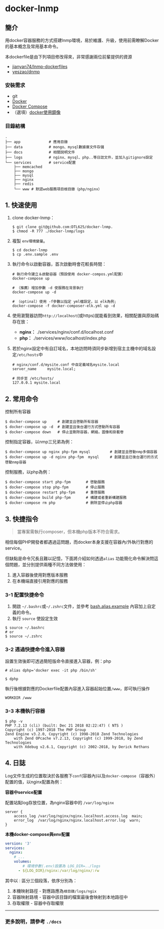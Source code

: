 # docker-lnmp

## 簡介
用docker容器服務的方式搭建lnmp環境，易於維護、升級，使用前需瞭解Docker的基本概念及常用基本命令。

本dockerfile是由下列項目修改得來，非常感謝兩位前輩提供的資源

- [jianyan74/lnmp-dockerfiles](https://github.com/jianyan74/lnmp-dockerfiles)
- [yeszao/dnmp](https://github.com/yeszao/dnmp)

### 安裝需求
- git
- [Docker](https://docs.docker.com/engine/installation/linux/docker-ce/centos/)
- [Docker Compose](https://docs.docker.com/compose/install/#install-compose)
- （選項）[docker使用鏡像](https://github.com/yeasy/docker_practice/blob/master/install/mirror.md)


### 目錄結構

```
.
├── app  			# 應用目錄
├── data 			# mongo、mysql數據庫文件存儲
├── docs 			# 相關說明文件
├── logs 			# nginx、mysql、php..等日誌文件，並加入gitignore設定
└── services 		# service配置
    ├── memcached
    ├── mongo
    ├── mysql
    ├── nginx
    ├── redis
    └── www # 默認web服務項目根目錄（php/nginx）
```

## 1. 快速使用

1. clone docker-lnmp：
    
    ```
    $ git clone git@github.com:DTL625/docker-lnmp.
    $ chmod -R 777 ./docker-lnmp/logs
    ```
    
2. 複製 `env環境變量`。
    
    ```
    $ cd docker-lnmp
    $ cp .env.sample .env 
    ```

3. 執行命令以啟動容器，首次啟動時會花較長時間：
    
    ```
    # 執行命令建立＆啟動容器（預設使用 docker-compos.yml配置）
    docker-compose up
    
    # （推薦）增加參數 -d 使服務在背景執行
    docker-compose up -d

    # （optinal）使用 -f參數以指定 yml檔設定，以 elk為例;
    docker-compose -f docker-composer-elk.yml up -d 
    ```

4. 使用瀏覽器訪問`http://localhost`(或https)就能看到效果，相關配置與原始碼存在放：
    - **nginx：** ./services/nginx/conf.d/localhost.conf
    - **php：** ./services/www/localhost/index.php

5. 若於nginx設定中有自訂域名，本地訪問時須同步新增到宿主主機中的域名設定`/etc/hosts`中

	```
	# nginx/conf.d/mysite.conf 中自定義域名mysite.local
	server_name     mysite.local;
	
	# 同步至 /etc/hosts/
	127.0.0.1 mysite.local
	```
   
## 2. 常用命令

控制所有容器

```
$ docker-compose up     # 創建並且啓動所有容器
$ docker-compose up -d  # 創建並且後台運行方式啓動所有容器
$ docker-compose down   # 停止並刪除容器，網絡，圖像和掛載卷 
```

控制指定容器，以nmp三兄弟為例：

```
$ docker-compose up nginx php-fpm mysql         # 創建並且啓動nmp多個容器
$ docker-compose up -d nginx php-fpm  mysql     # 創建並且已後台運行的方式啓動nmp容器
```

控制服務，以php為例：

```
$ docker-compose start php-fpm       # 啓動服務
$ docker-compose stop php-fpm        # 停止服務
$ docker-compose restart php-fpm     # 重啓服務
$ docker-compose build php-fpm       # 構建或者重新構建服務
$ docker-compose rm php              # 删除並停止php容器
```

## 3. 快捷指令

> 當專案需執行composer，但本機php版本不符合需求。

相信每個PHP開發者都遇過這問題，而docker本身支援在容器內/外執行對應的service。

但缺點是命令冗長且難以記憶，下面將介紹如何透過`alias` 功能簡化命令解決問這個問題，並分別提供兩種不同方法做使用：

1. 進入容器後使用對應版本服務
2. 在本機端直接引用對應的服務

### 3-1 配置快捷命令

1. 開啟 `~/.bashrc`或`~/.zshrc`文件，並參考 [bash.alias.example](https://github.com/DTL625/docker-lnmp/blob/v1.0-doc/docs/bash.alias.example) 內容加上自定義的命令。
2. 執行 `source` 使設定生效

```
$ source ~/.bashrc 
# or 
$ source ~/.zshrc 
```

### 3-2 透過快捷命令進入容器

設置生效後即可透過簡短版命令直接進入容器，例：php
 
```
# alias dphp='docker exec -it php /bin/sh'

$ dphp
```

執行後根據對應的Dockerfile配置內容進入容器起始位置`/www`，即可執行操作

```
WORKDIR /www
```

### 3-3 本機執行容器

```
$ php -v
PHP 7.2.13 (cli) (built: Dec 21 2018 02:22:47) ( NTS )
Copyright (c) 1997-2018 The PHP Group
Zend Engine v3.2.0, Copyright (c) 1998-2018 Zend Technologies
    with Zend OPcache v7.2.13, Copyright (c) 1999-2018, by Zend Technologies
    with Xdebug v2.6.1, Copyright (c) 2002-2018, by Derick Rethans
```

## 4. 日誌

Log文件生成的位置取決於各服務下`conf`(容器內)以及`docker-compose`（容器外）配置的值，以nginx配置為例：


**容器中service配置**

配置站點log存放位置，為nginx容器中的 `/var/log/nginx`

```
server {    
    access_log /var/log/nginx/nginx.localhost.access.log  main;
    error_log  /var/log/nginx/nginx.localhost.error.log  warn;
}
```

**本機docker-compose與env配置**

```yaml
version: '3'
services:
  nginx:
    # ...
    volumes:
        # 環境參數(.env)設置為 LOG_DIR=../logs
      - ${LOG_DIR}/nginx:/var/log/nginx/:rw 
```
其中以`：`區分三個段落，依序分別為：
1. 本機映射路徑 - 對應路應為`根目錄/logs/ngix`
2. 容器映射路境 - 容器中該目錄的檔案最後會映射到本地路徑中
3. 存取權限 - 容器中存取權限

---

### 更多說明，請參考 `./docs`